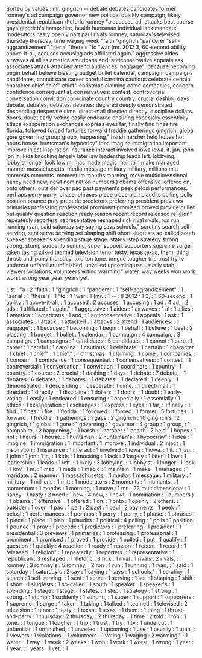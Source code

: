 Sorted by values :
mr. gingrich -- debate debates candidates former romney's ad campaign governor new political quickly campaign, likely presidential republican rhetoric romney "a accused ad, attacks best course gays gingrich's hampshire, health huntsman individual lack mandate. moderators nasty openly part paul rivals romney, saturday's televised thursday thursday, time waging week "faith "gingrich "panderer "self-aggrandizement" "serial "there's "to "war (mr. 2012 3, 60-second ability above-it-all, accuses accusing ads affiliated again." aggressive aides airwaves al allies america americans and, anticonservative appeals ask associates attack attacked attend audiences. baggage": because becoming begin behalf believe blasting budget bullet calendar, campaign. campaigns candidates, cannot care career careful carolina cautious celebrate certain character chief chief" chief." christmas claiming come companies, concern confidence consequential. conservatives: contest, controversial conversation conviction coordinate country country. crucial dashing days debate, debates, debates. debates: declared deeply demonstrated descending desperate dime. direct-mail directed directly. discipline dollars. doors. doubt early-voting easily endeared ensuring especially essentially ethics exasperation exchanges express eyes far, finally find fines fire florida. followed forced fortunes forward freddie gatherings gingrich, global gore governing group group, happening," harsh harsher held hopes hot hours house. huntsman's hypocrisy" idea imagine immigration important improve inject inspiration insurance interact involved iowa iowa. it. jan. john jon jr., kids knocking largely later law leadership leads left. lobbying. lobbyist longer look low m. mac made magic maintain make managed manner massachusetts, media message military military, millions mitt moments moments. momentum months morning, move multidimensional nancy need new, newt nomination numbers.) obama offensive. offered on. onto others. outsider over pac past payments peek pelosi performances. perhaps perry perry, phase. phrases piece place plan plaudits polling polls position pounce pray precede predictors preferring president previews primaries professing professorial prominent promised proved provide pulled put qualify question reaction ready reason recent record released religion" repeatedly reporters. representative reshaped rick rival rivals, ron run running ryan, said saturday say saying says schools," scrutiny search self-serving, sent serve serving set shaping shift short slugfests so-called south speaker speaker's spending stage stage. states. step strategy strong strong. stump suddenly sununu, super support supporters supreme surge taken taking talked teamed television tenor testy, texas texas, them. thing thrust-and-parry thursday. told ton tone. tongue tougher trip trust try tv undercut unfamiliar unfinished, unveiled upcoming use usually utah, viewers violations, volunteers voting warming." water. way weeks won work worst wrong year year. years yet. 

List :
"a : 2
"faith : 1
"gingrich : 1
"panderer : 1
"self-aggrandizement" : 1
"serial : 1
"there's : 1
"to : 1
"war : 1
(mr. : 1
-- : 8
2012 : 1
3, : 1
60-second : 1
ability : 1
above-it-all, : 1
accused : 2
accuses : 1
accusing : 1
ad : 4
ad, : 2
ads : 1
affiliated : 1
again." : 1
aggressive : 1
aides : 1
airwaves : 1
al : 1
allies : 1
america : 1
americans : 1
and, : 1
anticonservative : 1
appeals : 1
ask : 1
associates : 1
attack : 1
attacked : 1
attacks : 2
attend : 1
audiences. : 1
baggage": : 1
because : 1
becoming : 1
begin : 1
behalf : 1
believe : 1
best : 2
blasting : 1
budget : 1
bullet : 1
calendar, : 1
campaign : 4
campaign, : 3
campaign. : 1
campaigns : 1
candidates : 5
candidates, : 1
cannot : 1
care : 1
career : 1
careful : 1
carolina : 1
cautious : 1
celebrate : 1
certain : 1
character : 1
chief : 1
chief" : 1
chief." : 1
christmas : 1
claiming : 1
come : 1
companies, : 1
concern : 1
confidence : 1
consequential. : 1
conservatives: : 1
contest, : 1
controversial : 1
conversation : 1
conviction : 1
coordinate : 1
country : 1
country. : 1
course : 2
crucial : 1
dashing : 1
days : 1
debate : 7
debate, : 1
debates : 6
debates, : 1
debates. : 1
debates: : 1
declared : 1
deeply : 1
demonstrated : 1
descending : 1
desperate : 1
dime. : 1
direct-mail : 1
directed : 1
directly. : 1
discipline : 1
dollars. : 1
doors. : 1
doubt : 1
early-voting : 1
easily : 1
endeared : 1
ensuring : 1
especially : 1
essentially : 1
ethics : 1
exasperation : 1
exchanges : 1
express : 1
eyes : 1
far, : 1
finally : 1
find : 1
fines : 1
fire : 1
florida. : 1
followed : 1
forced : 1
former : 5
fortunes : 1
forward : 1
freddie : 1
gatherings : 1
gays : 2
gingrich : 10
gingrich's : 2
gingrich, : 1
global : 1
gore : 1
governing : 1
governor : 4
group : 1
group, : 1
hampshire, : 2
happening," : 1
harsh : 1
harsher : 1
health : 2
held : 1
hopes : 1
hot : 1
hours : 1
house. : 1
huntsman : 2
huntsman's : 1
hypocrisy" : 1
idea : 1
imagine : 1
immigration : 1
important : 1
improve : 1
individual : 2
inject : 1
inspiration : 1
insurance : 1
interact : 1
involved : 1
iowa : 1
iowa. : 1
it. : 1
jan. : 1
john : 1
jon : 1
jr., : 1
kids : 1
knocking : 1
lack : 2
largely : 1
later : 1
law : 1
leadership : 1
leads : 1
left. : 1
likely : 3
lobbying. : 1
lobbyist : 1
longer : 1
look : 1
low : 1
m. : 1
mac : 1
made : 1
magic : 1
maintain : 1
make : 1
managed : 1
mandate. : 2
manner : 1
massachusetts, : 1
media : 1
message : 1
military : 1
military, : 1
millions : 1
mitt : 1
moderators : 2
moments : 1
moments. : 1
momentum : 1
months : 1
morning, : 1
move : 1
mr. : 23
multidimensional : 1
nancy : 1
nasty : 2
need : 1
new : 4
new, : 1
newt : 1
nomination : 1
numbers.) : 1
obama : 1
offensive. : 1
offered : 1
on. : 1
onto : 1
openly : 2
others. : 1
outsider : 1
over : 1
pac : 1
part : 2
past : 1
paul : 2
payments : 1
peek : 1
pelosi : 1
performances. : 1
perhaps : 1
perry : 1
perry, : 1
phase. : 1
phrases : 1
piece : 1
place : 1
plan : 1
plaudits : 1
political : 4
polling : 1
polls : 1
position : 1
pounce : 1
pray : 1
precede : 1
predictors : 1
preferring : 1
president : 1
presidential : 3
previews : 1
primaries : 1
professing : 1
professorial : 1
prominent : 1
promised : 1
proved : 1
provide : 1
pulled : 1
put : 1
qualify : 1
question : 1
quickly : 4
reaction : 1
ready : 1
reason : 1
recent : 1
record : 1
released : 1
religion" : 1
repeatedly : 1
reporters. : 1
representative : 1
republican : 3
reshaped : 1
rhetoric : 3
rick : 1
rival : 1
rivals : 2
rivals, : 1
romney : 3
romney's : 5
romney, : 2
ron : 1
run : 1
running : 1
ryan, : 1
said : 1
saturday : 1
saturday's : 2
say : 1
saying : 1
says : 1
schools," : 1
scrutiny : 1
search : 1
self-serving, : 1
sent : 1
serve : 1
serving : 1
set : 1
shaping : 1
shift : 1
short : 1
slugfests : 1
so-called : 1
south : 1
speaker : 1
speaker's : 1
spending : 1
stage : 1
stage. : 1
states. : 1
step : 1
strategy : 1
strong : 1
strong. : 1
stump : 1
suddenly : 1
sununu, : 1
super : 1
support : 1
supporters : 1
supreme : 1
surge : 1
taken : 1
taking : 1
talked : 1
teamed : 1
televised : 2
television : 1
tenor : 1
testy, : 1
texas : 1
texas, : 1
them. : 1
thing : 1
thrust-and-parry : 1
thursday : 2
thursday, : 2
thursday. : 1
time : 2
told : 1
ton : 1
tone. : 1
tongue : 1
tougher : 1
trip : 1
trust : 1
try : 1
tv : 1
undercut : 1
unfamiliar : 1
unfinished, : 1
unveiled : 1
upcoming : 1
use : 1
usually : 1
utah, : 1
viewers : 1
violations, : 1
volunteers : 1
voting : 1
waging : 2
warming." : 1
water. : 1
way : 1
week : 2
weeks : 1
won : 1
work : 1
worst : 1
wrong : 1
year : 1
year. : 1
years : 1
yet. : 1
